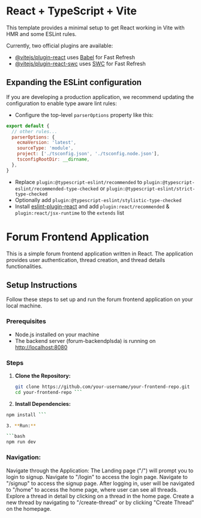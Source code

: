 # React + TypeScript + Vite

This template provides a minimal setup to get React working in Vite with HMR and some ESLint rules.

Currently, two official plugins are available:

- [@vitejs/plugin-react](https://github.com/vitejs/vite-plugin-react/blob/main/packages/plugin-react/README.md) uses [Babel](https://babeljs.io/) for Fast Refresh
- [@vitejs/plugin-react-swc](https://github.com/vitejs/vite-plugin-react-swc) uses [SWC](https://swc.rs/) for Fast Refresh

## Expanding the ESLint configuration

If you are developing a production application, we recommend updating the configuration to enable type aware lint rules:

- Configure the top-level `parserOptions` property like this:

```js
export default {
  // other rules...
  parserOptions: {
    ecmaVersion: 'latest',
    sourceType: 'module',
    project: ['./tsconfig.json', './tsconfig.node.json'],
    tsconfigRootDir: __dirname,
  },
}
```

- Replace `plugin:@typescript-eslint/recommended` to `plugin:@typescript-eslint/recommended-type-checked` or `plugin:@typescript-eslint/strict-type-checked`
- Optionally add `plugin:@typescript-eslint/stylistic-type-checked`
- Install [eslint-plugin-react](https://github.com/jsx-eslint/eslint-plugin-react) and add `plugin:react/recommended` & `plugin:react/jsx-runtime` to the `extends` list




 # Forum Frontend Application

This is a simple forum frontend application written in React. The application provides user authentication, thread creation, and thread details functionalities.

## Setup Instructions

Follow these steps to set up and run the forum frontend application on your local machine.

### Prerequisites

- Node.js installed on your machine
- The backend server (forum-backendplsda) is running on [http://localhost:8080](http://localhost:8080)

### Steps

1. **Clone the Repository:**

   ```bash
   git clone https://github.com/your-username/your-frontend-repo.git
   cd your-frontend-repo ```

2. **Install Dependencies:**

 ```bash
npm install ```

3. **Run:**

 ```bash
npm run dev
```

### Navigation:

Navigate through the Application:
The Landing page ("/") will prompt you to login to signup.
Navigate to "/login" to access the login page.
Navigate to "/signup" to access the signup page.
After logging in, user will be navigated to "/home" to access the home page, where user can see all threads.
Explore a thread in detail by clicking on a thread in the home page.
Create a new thread by navigating to "/create-thread" or by clicking "Create Thread" on the homepage.



